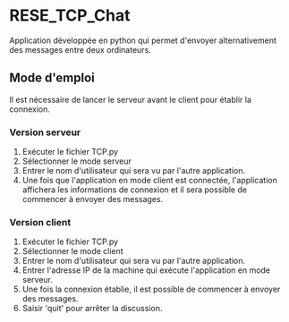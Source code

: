 # RESE_TCP_Chat
Application développée en python qui permet d'envoyer alternativement des messages entre deux ordinateurs.

## Mode d'emploi
Il est nécessaire de lancer le serveur avant le client pour établir la connexion.

### Version serveur
1) Exécuter le fichier TCP.py
2) Sélectionner le mode serveur
3) Entrer le nom d'utilisateur qui sera vu par l'autre application.
4) Une fois que l'application en mode client est connectée, l'application affichera les informations de connexion et il
sera possible de commencer à envoyer des messages.

### Version client
1) Exécuter le fichier TCP.py
2) Sélectionner le mode client
3) Entrer le nom d'utilisateur qui sera vu par l'autre application.
4) Entrer l'adresse IP de la machine qui exécute l'application en mode serveur.
5) Une fois la connexion établie, il est possible de commencer à envoyer des messages.
6) Saisir 'quit' pour arrêter la discussion.

